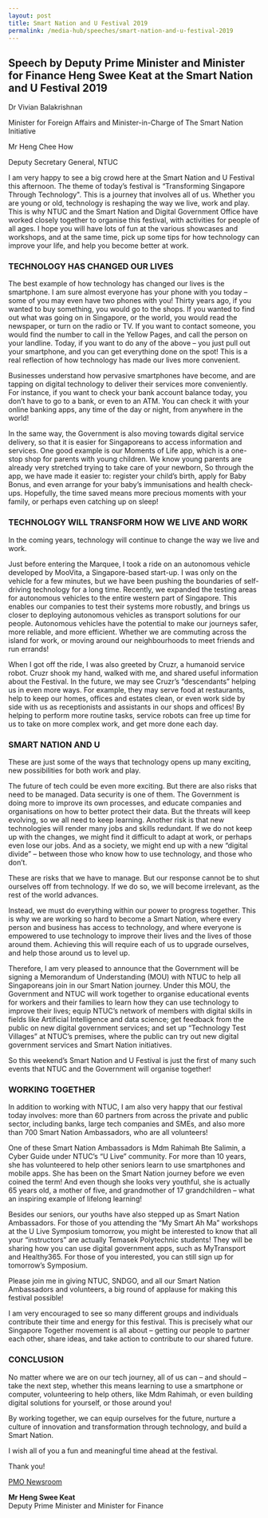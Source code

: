 ```yaml
---
layout: post
title: Smart Nation and U Festival 2019
permalink: /media-hub/speeches/smart-nation-and-u-festival-2019
---
```

## Speech by Deputy Prime Minister and Minister for Finance Heng Swee Keat at the Smart Nation and U Festival 2019 

Dr Vivian Balakrishnan

Minister for Foreign Affairs and Minister-in-Charge of The Smart Nation Initiative

Mr Heng Chee How

Deputy Secretary General, NTUC

I am very happy to see a big crowd here at the Smart Nation and U Festival this afternoon. The theme of today’s festival is “Transforming Singapore Through Technology". This is a journey that involves all of us. Whether you are young or old, technology is reshaping the way we live, work and play. This is why NTUC and the Smart Nation and Digital Government Office have worked closely together to organise this festival, with activities for people of all ages. I hope you will have lots of fun at the various showcases and workshops, and at the same time, pick up some tips for how technology can improve your life, and help you become better at work.

### TECHNOLOGY HAS CHANGED OUR LIVES

The best example of how technology has changed our lives is the smartphone. I am sure almost everyone has your phone with you today – some of you may even have two phones with you! Thirty years ago, if you wanted to buy something, you would go to the shops. If you wanted to find out what was going on in Singapore, or the world, you would read the newspaper, or turn on the radio or TV. If you want to contact someone, you would find the number to call in the Yellow Pages, and call the person on your landline. Today, if you want to do any of the above – you just pull out your smartphone, and you can get everything done on the spot! This is a real reflection of how technology has made our lives more convenient.

Businesses understand how pervasive smartphones have become, and are tapping on digital technology to deliver their services more conveniently. For instance, if you want to check your bank account balance today, you don’t have to go to a bank, or even to an ATM. You can check it with your online banking apps, any time of the day or night, from anywhere in the world!

In the same way, the Government is also moving towards digital service delivery, so that it is easier for Singaporeans to access information and services. One good example is our Moments of Life app, which is a one-stop shop for parents with young children. We know young parents are already very stretched trying to take care of your newborn, So through the app, we have made it easier to: register your child’s birth, apply for Baby Bonus, and even arrange for your baby’s immunisations and health check-ups. Hopefully, the time saved means more precious moments with your family, or perhaps even catching up on sleep!

### TECHNOLOGY WILL TRANSFORM HOW WE LIVE AND WORK

In the coming years, technology will continue to change the way we live and work.

Just before entering the Marquee, I took a ride on an autonomous vehicle developed by MooVita, a Singapore-based start-up. I was only on the vehicle for a few minutes, but we have been pushing the boundaries of self-driving technology for a long time. Recently, we expanded the testing areas for autonomous vehicles to the entire western part of Singapore. This enables our companies to test their systems more robustly, and brings us closer to deploying autonomous vehicles as transport solutions for our people. Autonomous vehicles have the potential to make our journeys safer, more reliable, and more efficient. Whether we are commuting across the island for work, or moving around our neighbourhoods to meet friends and run errands!

When I got off the ride, I was also greeted by Cruzr, a humanoid service robot. Cruzr shook my hand, walked with me, and shared useful information about the Festival. In the future, we may see Cruzr’s “descendants” helping us in even more ways. For example, they may serve food at restaurants, help to keep our homes, offices and estates clean, or even work side by side with us as receptionists and assistants in our shops and offices! By helping to perform more routine tasks, service robots can free up time for us to take on more complex work, and get more done each day.

### SMART NATION AND U

These are just some of the ways that technology opens up many exciting, new possibilities for both work and play.

The future of tech could be even more exciting. But there are also risks that need to be managed. Data security is one of them. The Government is doing more to improve its own processes, and educate companies and organisations on how to better protect their data. But the threats will keep evolving, so we all need to keep learning. Another risk is that new technologies will render many jobs and skills redundant. If we do not keep up with the changes, we might find it difficult to adapt at work, or perhaps even lose our jobs. And as a society, we might end up with a new “digital divide” – between those who know how to use technology, and those who don’t.

These are risks that we have to manage. But our response cannot be to shut ourselves off from technology. If we do so, we will become irrelevant, as the rest of the world advances.

Instead, we must do everything within our power to progress together. This is why we are working so hard to become a Smart Nation, where every person and business has access to technology, and where everyone is empowered to use technology to improve their lives and the lives of those around them. Achieving this will require each of us to upgrade ourselves, and help those around us to level up.

Therefore, I am very pleased to announce that the Government will be signing a Memorandum of Understanding (MOU) with NTUC to help all Singaporeans join in our Smart Nation journey. Under this MOU, the Government and NTUC will work together to organise educational events for workers and their families to learn how they can use technology to improve their lives; equip NTUC’s network of members with digital skills in fields like Artificial Intelligence and data science; get feedback from the public on new digital government services; and set up “Technology Test Villages” at NTUC’s premises, where the public can try out new digital government services and Smart Nation initiatives.

So this weekend’s Smart Nation and U Festival is just the first of many such events that NTUC and the Government will organise together!

### WORKING TOGETHER

In addition to working with NTUC, I am also very happy that our festival today involves: more than 60 partners from across the private and public sector, including banks, large tech companies and SMEs, and also more than 700 Smart Nation Ambassadors, who are all volunteers!

One of these Smart Nation Ambassadors is Mdm Rahimah Bte Salimin, a Cyber Guide under NTUC’s “U Live” community. For more than 10 years, she has volunteered to help other seniors learn to use smartphones and mobile apps. She has been on the Smart Nation journey before we even coined the term! And even though she looks very youthful, she is actually 65 years old, a mother of five, and grandmother of 17 grandchildren – what an inspiring example of lifelong learning!

Besides our seniors, our youths have also stepped up as Smart Nation Ambassadors. For those of you attending the “My Smart Ah Ma” workshops at the U Live Symposium tomorrow, you might be interested to know that all your “instructors” are actually Temasek Polytechnic students! They will be sharing how you can use digital government apps, such as MyTransport and Healthy365. For those of you interested, you can still sign up for tomorrow’s Symposium.

Please join me in giving NTUC, SNDGO, and all our Smart Nation Ambassadors and volunteers, a big round of applause for making this festival possible!

I am very encouraged to see so many different groups and individuals contribute their time and energy for this festival. This is precisely what our Singapore Together movement is all about – getting our people to partner each other, share ideas, and take action to contribute to our shared future.

### CONCLUSION

No matter where we are on our tech journey, all of us can – and should – take the next step, whether this means learning to use a smartphone or computer, volunteering to help others, like Mdm Rahimah, or even building digital solutions for yourself, or those around you!

By working together, we can equip ourselves for the future, nurture a culture of innovation and transformation through technology, and build a Smart Nation.

I wish all of you a fun and meaningful time ahead at the festival.

Thank you!

[PMO Newsroom](https://www.pmo.gov.sg/Newsroom/DPM-Heng-Swee-Keat-at-the-Smart-Nation-and-U-Festival-2019)

**Mr Heng Swee Keat** <br>
Deputy Prime Minister and Minister for Finance